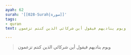 ```yaml
---
ayah: 62
surah: '[[028-Surah|سورة]]'
tags:
- quran
text: ويوم يناديهم فيقول أين شركائي الذين كنتم تزعمون

---
```

> ويوم يناديهم فيقول أين شركائي الذين كنتم تزعمون
